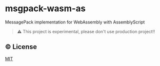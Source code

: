 # msgpack-wasm-as

MessagePack implementation for WebAssembly with AssemblyScript

> :warning: This project is experimental, please don't use production project!!

## :copyright: License

[MIT](http://opensource.org/licenses/MIT)

